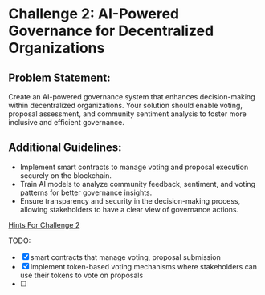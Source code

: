 # **Challenge 2: AI-Powered Governance for Decentralized Organizations**

## **Problem Statement:**

Create an AI-powered governance system that enhances decision-making within decentralized organizations. Your solution should enable voting, proposal assessment, and community sentiment analysis to foster more inclusive and efficient governance.

## **Additional Guidelines:**

- Implement smart contracts to manage voting and proposal execution securely on the blockchain.
- Train AI models to analyze community feedback, sentiment, and voting patterns for better governance insights.
- Ensure transparency and security in the decision-making process, allowing stakeholders to
have a clear view of governance actions.

[Hints For Challenge 2](./HINTS.md)


TODO:
 - [x] smart contracts that manage voting, proposal submission
 - [x] Implement token-based voting mechanisms where stakeholders can use their tokens to vote on proposals
 - [ ] 